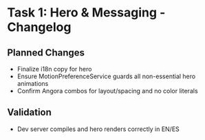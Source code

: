 # Task 1: Hero & Messaging - Changelog

## Planned Changes

- Finalize i18n copy for hero
- Ensure MotionPreferenceService guards all non-essential hero animations
- Confirm Angora combos for layout/spacing and no color literals

## Validation

- Dev server compiles and hero renders correctly in EN/ES
